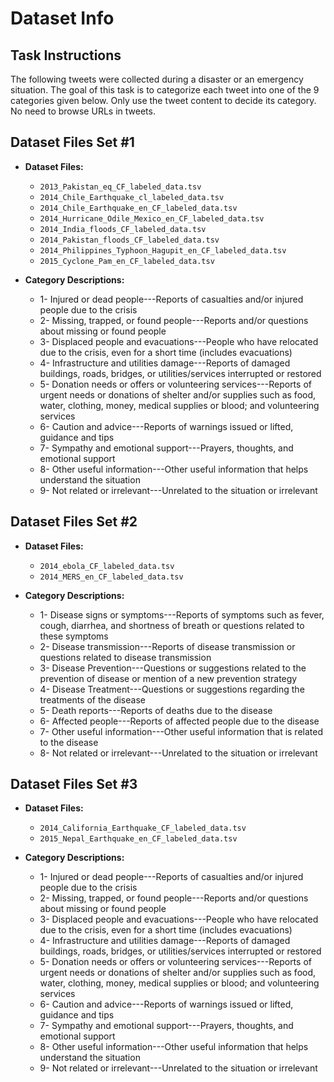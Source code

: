 # Dataset Info

## Task Instructions

The following tweets were collected during a disaster or an emergency situation.
The goal of this task is to categorize each tweet into one of the 9 categories given below.
Only use the tweet content to decide its category. No need to browse URLs in tweets.

## Dataset Files Set #1

+ **Dataset Files:**
    - `2013_Pakistan_eq_CF_labeled_data.tsv`
    - `2014_Chile_Earthquake_cl_labeled_data.tsv`
    - `2014_Chile_Earthquake_en_CF_labeled_data.tsv`
    - `2014_Hurricane_Odile_Mexico_en_CF_labeled_data.tsv`
    - `2014_India_floods_CF_labeled_data.tsv`
    - `2014_Pakistan_floods_CF_labeled_data.tsv`
    - `2014_Philippines_Typhoon_Hagupit_en_CF_labeled_data.tsv`
    - `2015_Cyclone_Pam_en_CF_labeled_data.tsv`

+ **Category Descriptions:**
    - 1- Injured or dead people---Reports of casualties and/or injured people due to the crisis
    - 2- Missing, trapped, or found people---Reports and/or questions about missing or found people
    - 3- Displaced people and evacuations---People who have relocated due to the crisis, even for a short time (includes
      evacuations)
    - 4- Infrastructure and utilities damage---Reports of damaged buildings, roads, bridges, or utilities/services
      interrupted or restored
    - 5- Donation needs or offers or volunteering services---Reports of urgent needs or donations of shelter and/or
      supplies such as food, water, clothing, money, medical supplies or blood; and volunteering services
    - 6- Caution and advice---Reports of warnings issued or lifted, guidance and tips
    - 7- Sympathy and emotional support---Prayers, thoughts, and emotional support
    - 8- Other useful information---Other useful information that helps understand the situation
    - 9- Not related or irrelevant---Unrelated to the situation or irrelevant

## Dataset Files Set #2

+ **Dataset Files:**
    - `2014_ebola_CF_labeled_data.tsv`
    - `2014_MERS_en_CF_labeled_data.tsv`

+ **Category Descriptions:**
    - 1- Disease signs or symptoms---Reports of symptoms such as fever, cough, diarrhea, and shortness of breath or
      questions related to these symptoms
    - 2- Disease transmission---Reports of disease transmission or questions related to disease transmission
    - 3- Disease Prevention---Questions or suggestions related to the prevention of disease or mention of a new
      prevention strategy
    - 4- Disease Treatment---Questions or suggestions regarding the treatments of the disease
    - 5- Death reports---Reports of deaths due to the disease
    - 6- Affected people---Reports of affected people due to the disease
    - 7- Other useful information---Other useful information that is related to the disease
    - 8- Not related or irrelevant---Unrelated to the situation or irrelevant

## Dataset Files Set #3

+ **Dataset Files:**
    - `2014_California_Earthquake_CF_labeled_data.tsv`
    - `2015_Nepal_Earthquake_en_CF_labeled_data.tsv`

+ **Category Descriptions:**
    - 1- Injured or dead people---Reports of casualties and/or injured people due to the crisis
    - 2- Missing, trapped, or found people---Reports and/or questions about missing or found people
    - 3- Displaced people and evacuations---People who have relocated due to the crisis, even for a short time (includes
      evacuations)
    - 4- Infrastructure and utilities damage---Reports of damaged buildings, roads, bridges, or utilities/services
      interrupted or restored
    - 5- Donation needs or offers or volunteering services---Reports of urgent needs or donations of shelter and/or
      supplies such as food, water, clothing, money, medical supplies or blood; and volunteering services
    - 6- Caution and advice---Reports of warnings issued or lifted, guidance and tips
    - 7- Sympathy and emotional support---Prayers, thoughts, and emotional support
    - 8- Other useful information---Other useful information that helps understand the situation
    - 9- Not related or irrelevant---Unrelated to the situation or irrelevant